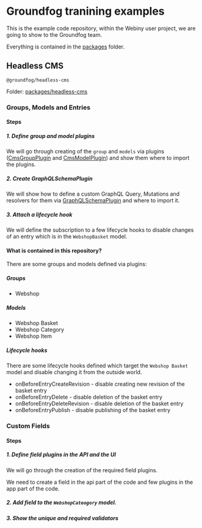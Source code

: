 # Groundfog tranining examples


This is the example code repository, within the Webiny user project, we are going to show to the Groundfog team.

Everything is contained in the [packages](./packages) folder.

## Headless CMS

```
@groundfog/headless-cms
```

Folder: [packages/headless-cms](./packages/headless-cms)

### Groups, Models and Entries

#### Steps

##### 1. Define group and model plugins
We will go through creating of the `group` and `models` via plugins ([CmsGroupPlugin](https://github.com/webiny/webiny-js/blob/next/packages/api-headless-cms/src/plugins/CmsGroupPlugin.ts) and [CmsModelPlugin](https://github.com/webiny/webiny-js/blob/next/packages/api-headless-cms/src/plugins/CmsModelPlugin.ts)) and show them where to import the plugins.

##### 2. Create GraphQLSchemaPlugin

We will show how to define a custom GraphQL Query, Mutations and resolvers for them via [GraphQLSchemaPlugin](https://github.com/webiny/webiny-js/blob/next/packages/handler-graphql/src/plugins/GraphQLSchemaPlugin.ts) and where to import it.

##### 3. Attach a lifecycle hook

We will define the subscription to a few lifecycle hooks to disable changes of an entry which is in the `WebshopBasket` model.


#### What is contained in this repository?

There are some groups and models defined via plugins:

##### Groups
* Webshop

##### Models
* Webshop Basket
* Webshop Category
* Webshop Item

##### Lifecycle hooks
There are some lifecycle hooks defined which target the `Webshop Basket` model and disable changing it from the outside world.
* onBeforeEntryCreateRevision - disable creating new revision of the basket entry
* onBeforeEntryDelete - disable deletion of the basket entry
* onBeforeEntryDeleteRevision - disable deletion of the basket entry
* onBeforeEntryPublish - disable publishing of the basket entry


### Custom Fields

#### Steps

##### 1. Define field plugins in the API and the UI
We will go through the creation of the required field plugins.

We need to create a field in the api part of the code and few plugins in the app part of the code.

##### 2. Add field to the `WebshopCateogory` model.

##### 3. Show the unique and required validators


